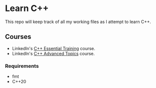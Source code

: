 # Learn C++

This repo will keep track of all my working files as I attempt to learn C++.

## Courses

- LinkedIn's [C++ Essential Training](https://www.linkedin.com/learning/c-plus-plus-essential-training-15106801) course.
- LinkedIn's [C++ Advanced Topics](https://www.linkedin.com/learning/c-plus-plus-advanced-topics-19001756) course.

### Requirements

- fmt
- C++20
